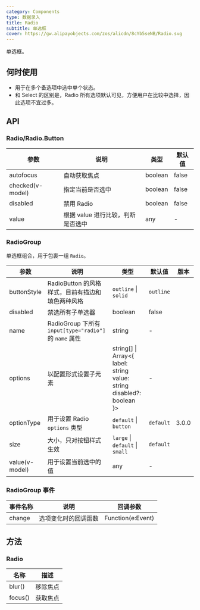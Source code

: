 ```yaml
---
category: Components
type: 数据录入
title: Radio
subtitle: 单选框
cover: https://gw.alipayobjects.com/zos/alicdn/8cYb5seNB/Radio.svg
---
```


单选框。

## 何时使用

- 用于在多个备选项中选中单个状态。
- 和 Select 的区别是，Radio 所有选项默认可见，方便用户在比较中选择，因此选项不宜过多。

## API

### Radio/Radio.Button

| 参数             | 说明                              | 类型    | 默认值 |
| ---------------- | --------------------------------- | ------- | ------ |
| autofocus        | 自动获取焦点                      | boolean | false  |
| checked(v-model) | 指定当前是否选中                  | boolean | false  |
| disabled         | 禁用 Radio                        | boolean | false  |
| value            | 根据 value 进行比较，判断是否选中 | any     | -      |

### RadioGroup

单选框组合，用于包裹一组 `Radio`。

| 参数 | 说明 | 类型 | 默认值 | 版本 |
| --- | --- | --- | --- | --- |
| buttonStyle | RadioButton 的风格样式，目前有描边和填色两种风格 | `outline` \| `solid` | `outline` |  |
| disabled | 禁选所有子单选器 | boolean | false |  |
| name | RadioGroup 下所有 `input[type="radio"]` 的 `name` 属性 | string | - |  |
| options | 以配置形式设置子元素 | string\[] \| Array&lt;{ label: string value: string disabled?: boolean }> | - |  |
| optionType | 用于设置 Radio `options` 类型 | `default` \| `button` | `default` | 3.0.0 |
| size | 大小，只对按钮样式生效 | `large` \| `default` \| `small` | `default` |  |
| value(v-model) | 用于设置当前选中的值 | any | - |  |

### RadioGroup 事件

| 事件名称 | 说明                 | 回调参数          |
| -------- | -------------------- | ----------------- |
| change   | 选项变化时的回调函数 | Function(e:Event) |

## 方法

### Radio

| 名称    | 描述     |
| ------- | -------- |
| blur()  | 移除焦点 |
| focus() | 获取焦点 |
